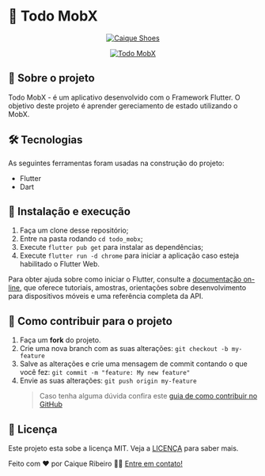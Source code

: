 # 📝 Todo MobX

<p align="center">
  <a href="https://caique-shoes.vercel.app/" target="_blank">
    <img alt="Caique Shoes" src="https://media.giphy.com/media/ge3FiUyVyYJmXGuKmW/giphy.gif">
  </a>
</p>

<p align="center">
  <a href="https://caiquer.github.io/todo_mobx/#/" target="_blank">
    <img alt="Todo MobX" src="https://svgshare.com/i/MKt.svg">
  </a>
</p>

## 📝 Sobre o projeto

Todo MobX - é um aplicativo desenvolvido com o Framework Flutter. O objetivo deste projeto é aprender gereciamento de estado utilizando o MobX.

## 🛠 Tecnologias

As seguintes ferramentas foram usadas na construção do projeto:

- Flutter
- Dart

## 🚀 Instalação e execução

1. Faça um clone desse repositório;
2. Entre na pasta rodando `cd todo_mobx`;
3. Execute `flutter pub get` para instalar as dependências;
4. Execute `flutter run -d chrome` para iniciar a aplicação caso esteja habilitado o Flutter Web.

Para obter ajuda sobre como iniciar o Flutter, consulte a
[documentação on-line](https://flutter.dev/docs), que oferece tutoriais,
amostras, orientações sobre desenvolvimento para dispositivos móveis e uma referência completa da API.

## 🤔 Como contribuir para o projeto

1. Faça um **fork** do projeto.
2. Crie uma nova branch com as suas alterações: `git checkout -b my-feature`
3. Salve as alterações e crie uma mensagem de commit contando o que você fez: `git commit -m "feature: My new feature"`
4. Envie as suas alterações: `git push origin my-feature`
   > Caso tenha alguma dúvida confira este [guia de como contribuir no GitHub](https://github.com/firstcontributions/first-contributions)

## 📝 Licença

Este projeto esta sobe a licença MIT. Veja a [LICENÇA](https://github.com/CaiqueR/todo_mobx/blob/master/LICENSE) para saber mais.

Feito com ❤️ por Caique Ribeiro 👋🏽 [Entre em contato!](https://www.linkedin.com/in/caiquer/)
